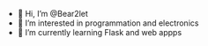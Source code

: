 - 👋 Hi, I’m @Bear2let
- 👀 I’m interested in programmation and electronics
- 🌱 I’m currently learning Flask and web appps 

<!---
Bear2let/Bear2let is a ✨ special ✨ repository because its `README.md` (this file) appears on your GitHub profile.
You can click the Preview link to take a look at your changes.
--->
